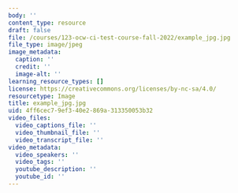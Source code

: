 ```yaml
---
body: ''
content_type: resource
draft: false
file: /courses/123-ocw-ci-test-course-fall-2022/example_jpg.jpg
file_type: image/jpeg
image_metadata:
  caption: ''
  credit: ''
  image-alt: ''
learning_resource_types: []
license: https://creativecommons.org/licenses/by-nc-sa/4.0/
resourcetype: Image
title: example_jpg.jpg
uid: 4ff6cec7-9ef3-40e2-869a-313350053b32
video_files:
  video_captions_file: ''
  video_thumbnail_file: ''
  video_transcript_file: ''
video_metadata:
  video_speakers: ''
  video_tags: ''
  youtube_description: ''
  youtube_id: ''
---
```

